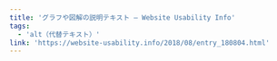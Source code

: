 ```yaml
---
title: 'グラフや図解の説明テキスト — Website Usability Info'
tags:
  - 'alt（代替テキスト）'
link: 'https://website-usability.info/2018/08/entry_180804.html'
---
```

